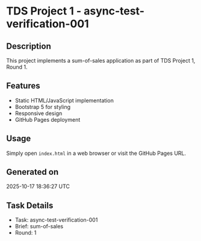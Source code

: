 # TDS Project 1 - async-test-verification-001

## Description
This project implements a sum-of-sales application as part of TDS Project 1, Round 1.

## Features
- Static HTML/JavaScript implementation
- Bootstrap 5 for styling
- Responsive design
- GitHub Pages deployment

## Usage
Simply open `index.html` in a web browser or visit the GitHub Pages URL.

## Generated on
2025-10-17 18:36:27 UTC

## Task Details
- Task: async-test-verification-001
- Brief: sum-of-sales
- Round: 1

